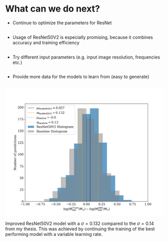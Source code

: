 # What can we do next?
<div class="grid grid-cols-2 gap-5 justify-center justify-items-center items-center">
<div class="list opacity-40">

* Continue to optimize the parameters for ResNet 
* Usage of ResNet50V2 is especially promising, because it combines accuracy and training efficiency
* Try different input parameters (e.g. input image resolution, frequencies etc.)
* Provide more data for the models to learn from (easy to generate)

</div>

<div class="opacity-100">
  <img src="/images/results/test_ResNet50V2_hist.png" class="max-h-100 shadow-xl" />

<p class="text-sm text-gray-500"> 

Improved ResNet50V2 model with a $\sigma = 0.132$ compared to the $\sigma = 0.14$ from my thesis. This was achieved by continuing the training of the best performing model with a variable learning rate.

</p>
</div>

</div>

<style>

  .list li{
    margin-bottom: 1.8rem !important;
  }
</style>